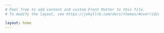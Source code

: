 ```yaml
---
# Feel free to add content and custom Front Matter to this file.
# To modify the layout, see https://jekyllrb.com/docs/themes/#overriding-theme-defaults

layout: home
---
```



<head>
<link rel="shortcut icon" type="image/x-icon" href="favicon.ico">
</head>
